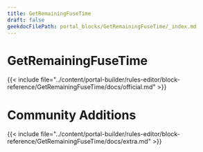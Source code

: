 ```yaml
---
title: GetRemainingFuseTime
draft: false
geekdocFilePath: portal_blocks/GetRemainingFuseTime/_index.md
---
```

# GetRemainingFuseTime
{{< include file="../content/portal-builder/rules-editor/block-reference/GetRemainingFuseTime/docs/official.md" >}}

# Community Additions

{{< include file="../content/portal-builder/rules-editor/block-reference/GetRemainingFuseTime/docs/extra.md" >}}